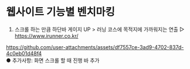 # 웹사이트 기능별 벤치마킹

 1) 스크롤 하는 만큼 하단바 게이지 UP > 러닝 코스에 목적지에 가까워지는 연출
 ▷ https://www.irunner.co.kr/ 
   

  https://github.com/user-attachments/assets/df7557ce-3ad9-4702-837d-4c0eb01d48f4  
   ● 추가사항: 화면 스크롤 할 때 진행 바 추가
 








